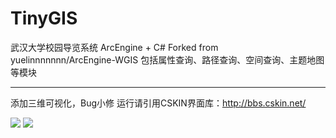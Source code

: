 # TinyGIS
武汉大学校园导览系统 ArcEngine + C# 
Forked from yuelinnnnnnn/ArcEngine-WGIS
包括属性查询、路径查询、空间查询、主题地图等模块

---

添加三维可视化，Bug小修
运行请引用CSKIN界面库：http://bbs.cskin.net/

<img src="/intro.png" >

<img src="/intro2.png" >